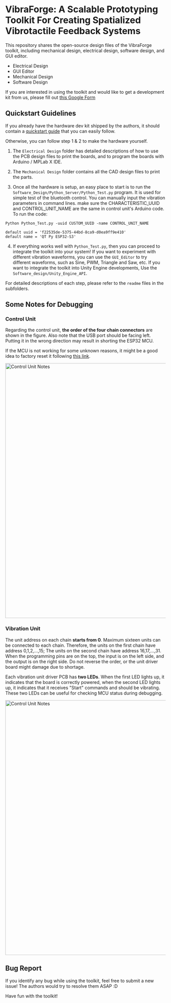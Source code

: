 # **VibraForge: A Scalable Prototyping Toolkit For Creating Spatialized Vibrotactile Feedback Systems** #

This repository shares the open-source design files of the VibraForge toolkit, including mechanical design, electrical design, software design, and GUI editor. 

- Electrical Design
- GUI Editor
- Mechanical Design
- Software Design

If you are interested in using the toolkit and would like to get a development kit from us, please fill out [this Google Form](https://forms.gle/6aN7M9MWAf4sLqWE6)

## Quickstart Guidelines

If you already have the hardware dev kit shipped by the authors, it should contain a [quickstart guide](quickstart_guide.pdf) that you can easily follow.

Otherwise, you can follow step 1 & 2 to make the hardware yourself.

1. The `Electrical Design` folder has detailed descriptions of how to use the PCB design files to print the boards, and to program the boards with Arduino / MPLab X IDE.

2. The `Mechanical Design` folder contains all the CAD design files to print the parts.

3. Once all the hardware is setup, an easy place to start is to run the `Software_Design/Python_Server/Python_Test.py` program. It is used for simple test of the bluetooth control. You can manually input the vibration parameters in command lines. make sure the CHARACTERISTIC_UUID and CONTROL_UNIT_NAME are the same in control unit's Arduino code. To run the code:
```
Python Python_Test.py -uuid CUSTOM_UUID -name CONTROL_UNIT_NAME

default uuid = 'f22535de-5375-44bd-8ca9-d0ea9ff9e410'
default name = 'QT Py ESP32-S3'
```

4. If everything works well with `Python_Test.py`, then you can proceed to integrate the toolkit into your system! If you want to experiment with different vibration waveforms, you can use the `GUI_Editor` to try different waveforms, such as Sine, PWM, Triangle and Saw, etc. If you want to integrate the toolkit into Unity Engine developments, Use the `Software_design/Unity_Engine_API`. 

For detailed descriptions of each step, please refer to the `readme` files in the subfolders.

## Some Notes for Debugging

### Control Unit

Regarding the control unit, **the order of the four chain connectors** are shown in the figure. Also note that the USB port should be facing left. Putting it in the wrong direction may result in shorting the ESP32 MCU. 

If the MCU is not working for some unknown reasons, it might be a good idea to factory reset it following [this link](https://learn.adafruit.com/adafruit-qt-py-esp32-s3/factory-reset).

<img src="Figures/control_unit.png" alt="Control Unit Notes" width="800">

### Vibration Unit

The unit address on each chain **starts from 0**. Maximum sixteen units can be connected to each chain. Therefore, the units on the first chain have address 0,1,2,...,15; The units on the second chain have address 16,17,...,31. When the programming pins are on the top, the input is on the left side, and the output is on the right side. Do not reverse the order, or the unit driver board might damage due to shortage.

Each vibration unit driver PCB has **two LEDs**. When the first LED lights up, it indicates that the board is correctly powered, when the second LED lights up, it indicates that it receives "Start" commands and should be vibrating. These two LEDs can be useful for checking MCU status during debugging.

<img src="Figures/vibration_unit.png" alt="Control Unit Notes" width="800">

## Bug Report

If you identify any bug while using the toolkit, feel free to submit a new issue! The authors would try to resolve them ASAP :D

Have fun with the toolkit!
